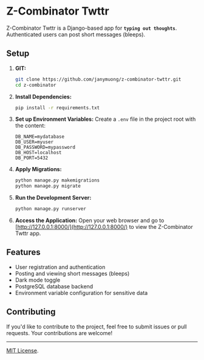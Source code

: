 # Z-Combinator Twttr

Z-Combinator Twttr is a Django-based app for __`typing out thoughts`__. Authenticated users can post short messages (bleeps).

## Setup

1. **GIT:**
   ```bash
   git clone https://github.com/janymuong/z-combinator-twttr.git
   cd z-combinator
   ```

2. **Install Dependencies:**
   ```bash
   pip install -r requirements.txt
   ```

3. **Set up Environment Variables:**
   Create a `.env` file in the project root with the content:
   ```env
   DB_NAME=mydatabase
   DB_USER=myuser
   DB_PASSWORD=mypassword
   DB_HOST=localhost
   DB_PORT=5432
   ```

4. **Apply Migrations:**
   ```bash
   python manage.py makemigrations
   python manage.py migrate
   ```

5. **Run the Development Server:**
   ```bash
   python manage.py runserver
   ```

6. **Access the Application:**
   Open your web browser and go to [http://127.0.0.1:8000/](http://127.0.0.1:8000/) to view the Z-Combinator Twttr app.

## Features

- User registration and authentication
- Posting and viewing short messages (bleeps)
- Dark mode toggle
- PostgreSQL database backend
- Environment variable configuration for sensitive data

## Contributing

If you'd like to contribute to the project, feel free to submit issues or pull requests. Your contributions are welcome!

---
[MIT License](LICENSE).